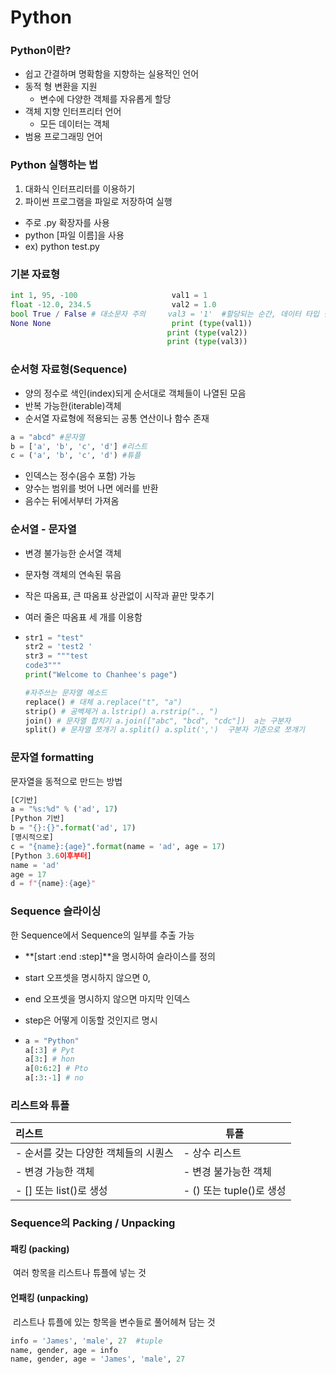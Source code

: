 # Python

### Python이란?

- 쉽고 간결하며 명확함을 지향하는 실용적인 언어
- 동적 형 변환을 지원
  - 변수에 다양한 객체를 자유롭게 할당
- 객체 지향 인터프리터 언어
  - 모든 데이터는 객체
- 범용 프로그래밍 언어

### Python 실행하는 법

1. 대화식 인터프리터를 이용하기
2.  파이썬 프로그램을 파일로 저장하여 실행
   - 주로 .py 확장자를 사용
   - python [파일 이름]을 사용
   - ex) python test.py

###  기본  자료형

```python
int 1, 95, -100						val1 = 1
float -12.0, 234.5					val2 = 1.0
bool True / False # 대소문자 주의		val3 = '1'	#할당되는 순간, 데이터 타입 결정
None None						    print (type(val1))
								   print (type(val2))
    							   print (type(val3))
```



### 순서형  자료형(Sequence)

- 양의 정수로 색인(index)되게 순서대로 객체들이 나열된 모음
- 반복 가능한(iterable)객체
- 순서열 자료형에 적용되는 공통 연산이나 함수 존재

```python
a = "abcd" #문자열
b = ['a', 'b', 'c', 'd'] #리스트
c = ('a', 'b', 'c', 'd') #튜플
```

- 인덱스는 정수(음수 포함) 가능
- 양수는 범위를 벗어 나면 에러를 반환
- 음수는 뒤에서부터 가져옴 

### 순서열 - 문자열

- 변경 불가능한 순서열 객체
- 문자형 객체의 연속된 묶음
- 작은 따옴표, 큰 따옴표 상관없이 시작과 끝만 맞추기
- 여러 줄은 따옴표 세 개를 이용함


- ```python
  str1 = "test"
  str2 = 'test2	'
  str3 = """test
  code3"""
  print("Welcome to Chanhee's page")
  ```

  ```python
  #자주쓰는 문자열 메소드
  replace() # 대체 a.replace("t", "a")
  strip() # 공백제거 a.lstrip() a.rstrip("., ")
  join() # 문자열 합치기 a.join(["abc", "bcd", "cdc"])  a는 구분자
  split() # 문자열 쪼개기 a.split() a.split(',')  구분자 기준으로 쪼개기
  ```

### 문자열 formatting

문자열을 동적으로 만드는 방법

```python
[C기반]
a = "%s:%d" % ('ad', 17)
[Python 기반]
b = "{}:{}".format('ad', 17)
[명시적으로]
c = "{name}:{age}".format(name = 'ad', age = 17)
[Python 3.6이후부터]
name = 'ad'
age = 17
d = f"{name}:{age}"
```

### Sequence 슬라이싱

한 Sequence에서 Sequence의 일부를 추출 가능

- **[start :end :step]**을 명시하여 슬라이스를 정의

- start 오프셋을 명시하지 않으면 0,

- end 오프셋을 명시하지 않으면 마지막 인덱스

- step은 어떻게 이동할 것인지르 명시

- ```python
  a = "Python"
  a[:3] # Pyt
  a[3:] # hon
  a[0:6:2] # Pto
  a[:3:-1] # no
  ```

### 리스트와 튜플

| 리스트                               | 튜플                     |
| :----------------------------------- | ------------------------ |
| - 순서를 갖는 다양한 객체들의 시퀀스 | - 상수 리스트            |
| - 변경 가능한 객체                   | - 변경 불가능한 객체     |
| - [] 또는 list()로 생성              | - () 또는 tuple()로 생성 |

### Sequence의 Packing / Unpacking

#### 패킹 (packing)

​	여러 항목을 리스트나 튜플에 넣는 것

#### 언패킹 (unpacking)

​	리스트나 튜플에 있는 항목을 변수들로 풀어헤쳐 담는 것

```Python
info = 'James', 'male', 27	#tuple 
name, gender, age = info
name, gender, age = 'James', 'male', 27
```

